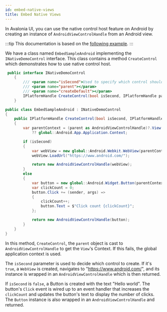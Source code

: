 ```yaml
---
id: embed-native-views
title: Embed Native Views
---
```


In Avalonia UI, you can use the native control host feature on Android by creating an instance of `AndroidViewControlHandle` from an Android view. 

:::tip
This documentation is based on the [following example](https://github.com/AvaloniaUI/Avalonia/blob/master/samples/ControlCatalog.Android/EmbedSample.Android.cs).
:::


We have a class named `EmbedSampleAndroid` implementing the `INativeDemoControl` interface. This class contains a method `CreateControl` which demonstrates how to use native control host.

```csharp
 public interface INativeDemoControl
    {
        /// <param name="isSecond">Used to specify which control should be displayed as a demo</param>
        /// <param name="parent"></param>
        /// <param name="createDefault"></param>
        IPlatformHandle CreateControl(bool isSecond, IPlatformHandle parent, Func<IPlatformHandle> createDefault);
    }

public class EmbedSampleAndroid : INativeDemoControl
{
    public IPlatformHandle CreateControl(bool isSecond, IPlatformHandle parent, Func<IPlatformHandle> createDefault)
    {
        var parentContext = (parent as AndroidViewControlHandle)?.View.Context
            ?? global::Android.App.Application.Context;

        if (isSecond)
        {
            var webView = new global::Android.Webkit.WebView(parentContext);
            webView.LoadUrl("https://www.android.com/");

            return new AndroidViewControlHandle(webView);
        }
        else
        {
            var button = new global::Android.Widget.Button(parentContext) { Text = "Hello world" };
            var clickCount = 0;
            button.Click += (sender, args) =>
            {
                clickCount++;
                button.Text = $"Click count {clickCount}";
            };

            return new AndroidViewControlHandle(button);
        }
    }
}
```

In this method, `CreateControl`, the `parent` object is cast to `AndroidViewControlHandle` to get the `View`'s Context. If this fails, the global application context is used.

The `isSecond` parameter is used to decide which control to create. If it's `true`, a `WebView` is created, navigates to "https://www.android.com/", and its instance is wrapped in an `AndroidViewControlHandle` which is then returned.

If `isSecond` is `false`, a Button is created with the text "Hello world". The button's `Click` event is wired up to an event handler that increases the `clickCount` and updates the button's text to display the number of clicks. The `Button` instance is also wrapped in an `AndroidViewControlHandle` and returned.